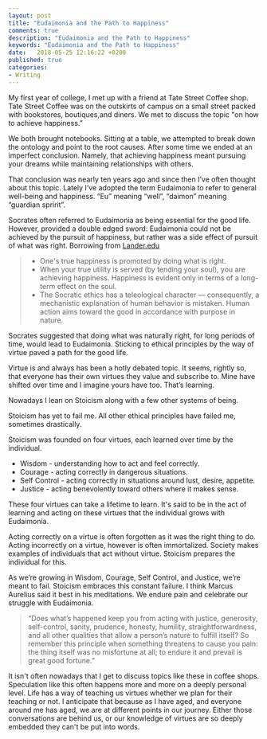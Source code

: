 ```yaml
---
layout: post
title: "Eudaimonia and the Path to Happiness"
comments: true
description: "Eudaimonia and the Path to Happiness"
keywords: "Eudaimonia and the Path to Happiness"
date:   2018-05-25 12:16:22 +0200
published: true
categories:
- Writing
---
```

My first year of college, I met up with a friend at Tate Street Coffee shop. Tate Street Coffee was on the outskirts of campus on a small street packed with bookstores, boutiques,and diners. We met to discuss the topic "on how to achieve happiness.”  

We both brought notebooks. Sitting at a table, we attempted to break down the ontology and point to the root causes. After some time we ended at an imperfect conclusion. Namely, that achieving happiness meant pursuing your dreams while maintaining relationships with others. 

That conclusion was nearly ten years ago and since then I’ve often thought about this topic. Lately I’ve adopted the term Eudaimonia to refer to general well-being and happiness. “Eu” meaning “well”, “daimon” meaning “guardian spririt”.  

Socrates often referred to Eudaimonia as being essential for the good life. However, provided a double edged sword: Eudaimonia could not be achieved by the pursuit of happiness, but rather was a side effect of pursuit of what was right. 
Borrowing from [Lander.edu](https://philosophy.lander.edu/ethics/socrates.html) 

> * One's true happiness is promoted by doing what is right.
> * When your true utility is served (by tending your soul), you are achieving happiness. Happiness is evident only in terms of a long-term effect on the soul.
> * The Socratic ethics has a  teleological character — consequently, a mechanistic explanation of human behavior is mistaken. Human action aims toward the good in accordance with purpose in nature.

Socrates suggested that doing what was naturally right, for long periods of time, would lead to Eudaimonia. Sticking to ethical principles by the way of virtue paved a path for the good life.  

Virtue is and always has been a hotly debated topic. It seems, rightly so, that everyone has their own virtues they value and subscribe to. Mine have shifted over time and I imagine yours have too. That’s learning. 

Nowadays I lean on Stoicism along with a few other systems of being.

Stoicism has yet to fail me. All other ethical principles have failed me, sometimes drastically.  

Stoicism was founded on four virtues, each learned over time by the individual. 
* Wisdom - understanding how to act and feel correctly.
* Courage - acting correctly in dangerous situations.
* Self Control - acting correctly in situations around lust, desire, appetite.
* Justice - acting benevolently toward others where it makes sense.

These four virtues can take a lifetime to learn. It's said to be in the act of learning and acting on these virtues that the individual grows with Eudaimonia. 

Acting correctly on a virtue is often forgotten as it was the right thing to do. Acting incorrectly on a virtue, however is often immortalized. Society makes examples of individuals that act without virtue. Stoicism prepares the individual for this.

As we’re growing in Wisdom, Courage, Self Control, and Justice, we’re meant to fail. Stoicism embraces this constant failure. I think Marcus Aurelius said it best in his meditations. We endure pain and celebrate our struggle with Eudaimonia.

> “Does what’s happened keep you from acting with justice, generosity, self-control, sanity, prudence, honesty, humility, straightforwardness, and all other qualities that allow a person’s nature to fulfill itself? So remember this principle when something threatens to cause you pain: the thing itself was no misfortune at all; to endure it and prevail is great good fortune.” 

It isn't often nowadays that I get to discuss topics like these in coffee shops. Speculation like this often happens more and more on a deeply personal level. Life has a way of teaching us virtues whether we plan for their teaching or not. I anticipate that because as I have aged, and everyone around me has aged, we are at different points in our journey. Either those conversations are behind us, or our knowledge of virtues are so deeply embedded they can't be put into words. 
